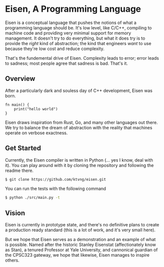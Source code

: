 # Eisen, A Programming Language
Eisen is a conceptual language that pushes the notions of what a programming language should be. It's low level, like C/C++, compiling to machine code and providing very minimal support for memory management. It doesn't try to do everything, but what it does try is to provide the _right_ kind of abstraction; the kind that engineers _want_ to use because they're low cost and reduce complexity.

That's the fundemental drive of Eisen. Complexity leads to error; error leads to sadness; most people agree that sadness is bad. That's it.

## Overview
After a particularly dark and souless day of C++ development, Eisen was born.

```eisen
fn main() {
    print("hello world")
}
```

Eisen draws inspiration from Rust, Go, and many other languages out there. We try to balance the dream of abstraction with the reality that machines operate on verbose exactness.

## Get Started
Currently, the Eisen compiler is written in Python (... yes I know, deal with it). You can play around with it by cloning the repository and following the readme there.
```sh
$ git clone https://github.com/ktvng/eisen.git
```

You can run the tests with the following command
```sh
$ python ./src/main.py -t
```

## Vision
Eisen is currently in prototype state, and there's no definitive plans to create a production ready standard (this is a lot of work, and it's very small here).

But we hope that Eisen serves as a demonstration and an example of what is possible. Named after the historic Stanley Eisenstat (affectionately know as Stan), a tenured Professor at Yale University, and cannonical guardian of the CPSC323 gateway, we hope that likewise, Eisen manages to inspire others.

